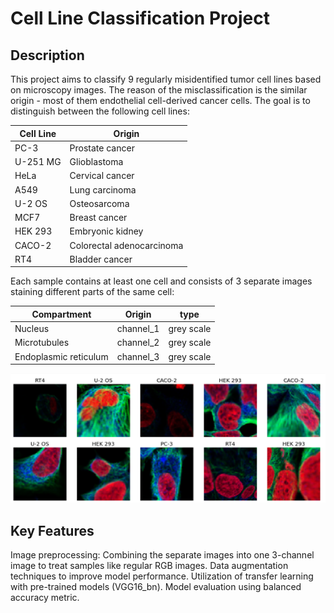 # Cell Line Classification Project


## Description
This project aims to classify 9 regularly misidentified tumor cell lines based on microscopy images. The reason of the misclassification is the similar origin - most of them endothelial cell-derived cancer cells.  The goal is to distinguish between the following cell lines:

| Cell Line | Origin                |
|-----------|------------------------|
| PC-3      | Prostate cancer        |
| U-251 MG  | Glioblastoma           |
| HeLa      | Cervical cancer        |
| A549      | Lung carcinoma         |
| U-2 OS    | Osteosarcoma           |
| MCF7      | Breast cancer          |
| HEK 293   | Embryonic kidney       |
| CACO-2    | Colorectal adenocarcinoma |
| RT4       | Bladder cancer         |

Each sample contains at least one cell and consists of 3 separate images staining different parts of the same cell:


| Compartment | Origin                | type |
|-----------|------------------------|--------|
| Nucleus      | channel_1        | grey scale |
| Microtubules  | channel_2         | grey scale |
| Endoplasmic reticulum| channel_3 | grey scale |




<img src="https://github.com/AdamAdonyi/Cell-Line-Classification-Project/blob/main/Picture1.png">

## Key Features

Image preprocessing: Combining the separate images into one 3-channel image to treat samples like regular RGB images.
Data augmentation techniques to improve model performance.
Utilization of transfer learning with pre-trained models (VGG16_bn).
Model evaluation using balanced accuracy metric.
